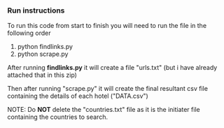 ### Run instructions

To run this code from start to finish you will need to run the file in the following order

1) python findlinks.py
2) python scrape.py

After running **findlinks.py** it will create a file "urls.txt" 
(but i have already attached that in this zip)

Then after running "scrape.py" it will create the final resultant
csv file containing the details of each hotel ("DATA.csv")

NOTE: Do **NOT** delete the "countries.txt" file as it is the initiater
file containing the countries to search.
